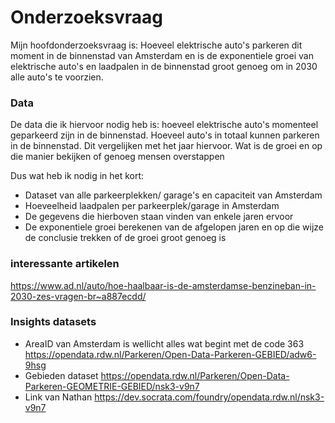 # Onderzoeksvraag

Mijn hoofdonderzoeksvraag is: Hoeveel elektrische auto's parkeren dit moment in de binnenstad van Amsterdam en is de exponentiele groei van elektrische auto's en laadpalen in de binnenstad groot genoeg om in 2030 alle auto's te voorzien.

### Data

De data die ik hiervoor nodig heb is: hoeveel elektrische auto's momenteel geparkeerd zijn in de binnenstad. Hoeveel auto's in totaal kunnen parkeren in de binnenstad. Dit vergelijken met het jaar hiervoor. Wat is de groei en op die manier bekijken of genoeg mensen overstappen

Dus wat heb ik nodig in het kort:

- Dataset van alle parkeerplekken/ garage's en capaciteit van Amsterdam
- Hoeveelheid laadpalen per parkeerplek/garage in Amsterdam
- De gegevens die hierboven staan vinden van enkele jaren ervoor
- De exponentiele groei berekenen van de afgelopen jaren en op die wijze de conclusie trekken of de groei groot genoeg is

### interessante artikelen

https://www.ad.nl/auto/hoe-haalbaar-is-de-amsterdamse-benzineban-in-2030-zes-vragen-br~a887ecdd/


### Insights datasets

- AreaID van Amsterdam is wellicht alles wat begint met de code 363 https://opendata.rdw.nl/Parkeren/Open-Data-Parkeren-GEBIED/adw6-9hsg
- Gebieden dataset https://opendata.rdw.nl/Parkeren/Open-Data-Parkeren-GEOMETRIE-GEBIED/nsk3-v9n7
- Link van Nathan https://dev.socrata.com/foundry/opendata.rdw.nl/nsk3-v9n7
